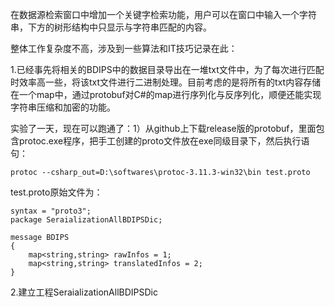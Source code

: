在数据源检索窗口中增加一个关键字检索功能，用户可以在窗口中输入一个字符串，下方的树形结构中只显示与字符串匹配的内容。

整体工作复杂度不高，涉及到一些算法和IT技巧记录在此：

1.已经事先将相关的BDIPS中的数据目录导出在一堆txt文件中，为了每次进行匹配时效率高一些，将该txt文件进行二进制处理。目前考虑的是将所有的txt内容存储在一个map中，通过protobuf对C\#的map进行序列化与反序列化，顺便还能实现字符串压缩和加密的功能。

实验了一天，现在可以跑通了：1）从github上下载release版的protobuf，里面包含protoc.exe程序，把手工创建的proto文件放在exe同级目录下，然后执行语句：

`protoc --csharp_out=D:\softwares\protoc-3.11.3-win32\bin test.proto`

test.proto原始文件为：

```
syntax = "proto3";
package SeraializationAllBDIPSDic;

message BDIPS
{
    map<string,string> rawInfos = 1;
    map<string,string> translatedInfos = 2;
}
```

2.建立工程SeraializationAllBDIPSDic


